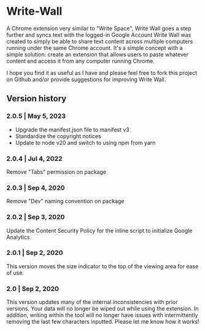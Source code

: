 Write-Wall
==========

A Chrome extension very similar to "Write Space", Write Wall goes a step further and syncs text with the logged-in Google Account
Write Wall was created to simply be able to share text content across multiple computers running under the same Chrome account. It's a simple concept with a simple solution: create an extension that allows users to paste whatever content and access it from any computer running Chrome.

I hope you find it as useful as I have and please feel free to fork this project on Github and/or provide suggestions for improving Write Wall.

## Version history

### 2.0.5 | May 5, 2023
- Upgrade the manifest.json file to manifest v3
- Standardize the copyright notices
- Update to node v20 and switch to using npm from yarn

### 2.0.4 | Jul 4, 2022
Remove "Tabs" permission on package

### 2.0.3 | Sep 4, 2020
Remove "Dev" naming convention on package

### 2.0.2 | Sep 3, 2020
Update the Content Security Policy for the inline script to initialize Google Analytics.

### 2.0.1 | Sep 2, 2020
This version moves the size indicator to the top of the viewing area for ease of use.

### 2.0 | Sep 2, 2020
This version updates many of the internal inconsistencies with prior versions. Your data will no longer be wiped out while using the extension. In addition, writing within the tool will no longer have issues with intermittently removing the last few characters inputted. Please let me know how it works!
